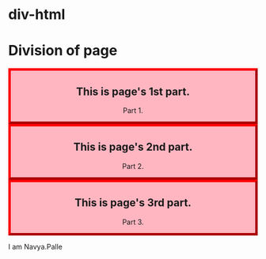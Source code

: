# div-html
<!DOCTYPE html>
<html>
<head>
<style>
.myDiv {
  border: 5px outset red;
  background-color: lightpink;    
  text-align: center;
}
</style>
</head>
<body>

<h1>Division of page</h1>

<div class="myDiv">
  <h2>This is page's 1st part.</h2>
  <p>Part 1.</p>
</div>
<div class="myDiv">
  <h2>This is page's 2nd part.</h2>
  <p>Part 2.</p>
</div>
<div class="myDiv">
  <h2>This is page's 3rd part.</h2>
  <p>Part 3.</p>
</div>
<p>I am Navya.Palle</p>

</body>
</html>
